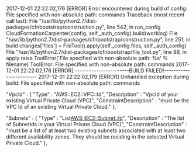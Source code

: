 2017-12-01 22:22:02,176 [ERROR] Error encountered during build of config: File specified with non-absolute path: commands
Traceback (most recent call last):
  File "/usr/lib/python2.7/dist-packages/cfnbootstrap/construction.py", line 542, in run_config
    CloudFormationCarpenter(config, self._auth_config).build(worklog)
  File "/usr/lib/python2.7/dist-packages/cfnbootstrap/construction.py", line 251, in build
    changes['files'] = FileTool().apply(self._config.files, self._auth_config)
  File "/usr/lib/python2.7/dist-packages/cfnbootstrap/file_tool.py", line 99, in apply
    raise ToolError('File specified with non-absolute path: %s' % filename)
ToolError: File specified with non-absolute path: commands
2017-12-01 22:22:02,176 [ERROR] -----------------------BUILD FAILED!------------------------
2017-12-01 22:22:02,179 [ERROR] Unhandled exception during build: File specified with non-absolute path: commands


"VpcId" : {
  "Type" : "AWS::EC2::VPC::Id",
  "Description" : "VpcId of your existing Virtual Private Cloud (VPC)",
  "ConstraintDescription" : "must be the VPC Id of an existing Virtual Private Cloud."
},

"Subnets" : {
  "Type" : "List<AWS::EC2::Subnet::Id>",
  "Description" : "The list of SubnetIds in your Virtual Private Cloud (VPC)",
  "ConstraintDescription" : "must be a list of at least two existing subnets associated with at least two different availability zones. They should be residing in the selected Virtual Private Cloud."
},
